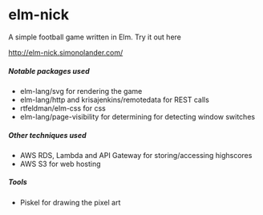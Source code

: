 # elm-nick

A simple football game written in Elm. Try it out here 

http://elm-nick.simonolander.com/

##### Notable packages used
* elm-lang/svg for rendering the game
* elm-lang/http and krisajenkins/remotedata for REST calls
* rtfeldman/elm-css for css
* elm-lang/page-visibility for determining for detecting window switches

##### Other techniques used
* AWS RDS, Lambda and API Gateway for storing/accessing highscores
* AWS S3 for web hosting

##### Tools
* Piskel for drawing the pixel art
